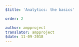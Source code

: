 ```yaml
---
$title: 'Analytics: the basics'

order: 2

author: ampproject
translator: ampproject
$date: 11-09-2018
---
```

